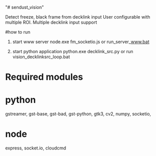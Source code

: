 "# sendust_vision"

Detect freeze, black frame from decklink input
User configurable with multiple ROI.
Multiple decklink input support

#how to run

1. start www server
node.exe fm_socketio.js
or run_server_www.bat

2. start python application
python.exe decklink_src.py
or run vision_decklinksrc_loop.bat


# Required modules

python
======
gstreamer, gst-base, gst-bad, gst-python, gtk3, cv2, numpy, socketio, 

node
====
express, socket.io, cloudcmd
